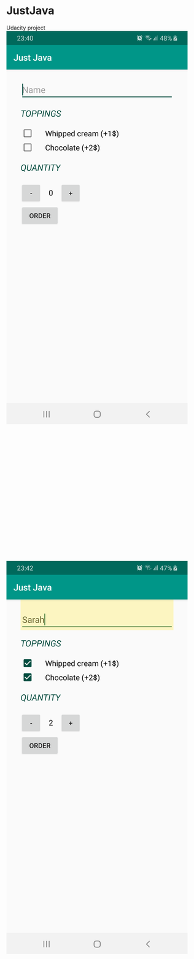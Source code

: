 # JustJava
Udacity project
![](device-2019-10-27-234123.png) <img height="350" hspace="20"/> ![](device-2019-10-27-234233.png)
